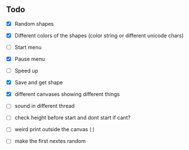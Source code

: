 ## Todo


- [x] Random shapes
- [x] Different colors of the shapes (color string or different unicode chars)
- [ ] Start menu
- [x] Pause menu
- [ ] Speed up
- [x] Save and get shape
- [x] different canvases showing different things
- [ ] sound in different thread
- [ ] check height before start and dont start if cant?
- [ ] weird print outside the canvas `[]`
- [ ] make the first nextes random

